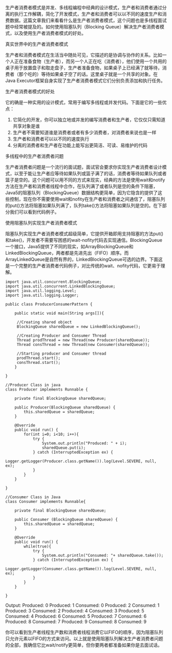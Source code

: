 生产者消费者模式是并发、多线程编程中经典的设计模式，生产者和消费者通过分离的执行工作解耦，简化了开发模式，生产者和消费者可以以不同的速度生产和消费数据。这篇文章我们来看看什么是生产者消费者模式，这个问题也是多线程面试题中经常被提及的。如何使用阻塞队列（Blocking Queue）解决生产者消费者模式，以及使用生产者消费者模式的好处。

真实世界中的生产者消费者模式

生产者和消费者模式在生活当中随处可见，它描述的是协调与协作的关系。比如一个人正在准备食物（生产者），而另一个人正在吃（消费者），他们使用一个共用的桌子用于放置盘子和取走盘子，生产者准备食物，如果桌子上已经满了就等待，消费者（那个吃的）等待如果桌子空了的话。这里桌子就是一个共享的对象。在Java Executor框架自身实现了生产者消费者模式它们分别负责添加和执行任务。

生产者消费者模式的好处

它的确是一种实用的设计模式，常用于编写多线程或并发代码。下面是它的一些优点：

1. 它简化的开发，你可以独立地或并发的编写消费者和生产者，它仅仅只需知道共享对象是谁
2. 生产者不需要知道谁是消费者或者有多少消费者，对消费者来说也是一样
3. 生产者和消费者可以以不同的速度执行
4. 分离的消费者和生产者在功能上能写出更简洁、可读、易维护的代码

多线程中的生产者消费者问题

生产者消费者问题是一个流行的面试题，面试官会要求你实现生产者消费者设计模式，以至于能让生产者应等待如果队列或篮子满了的话，消费者等待如果队列或者篮子是空的。这个问题可以用不同的方式来现实，经典的方法是使用wait和notify方法在生产者和消费者线程中合作，在队列满了或者队列是空的条件下阻塞，Java5的阻塞队列（BlockingQueue）数据结构更简单，因为它隐含的提供了这些控制，现在你不需要使用wait和nofity在生产者和消费者之间通信了，阻塞队列的put()方法将阻塞如果队列满了，队列take()方法将阻塞如果队列是空的。在下部分我们可以看到代码例子。

使用阻塞队列实现生产者消费者模式

阻塞队列实现生产者消费者模式超级简单，它提供开箱即用支持阻塞的方法put()和take()，开发者不需要写困惑的wait-nofity代码去实现通信。BlockingQueue 一个接口，Java5提供了不同的现实，如ArrayBlockingQueue和LinkedBlockingQueue，两者都是先进先出（FIFO）顺序。而ArrayLinkedQueue是自然有界的，LinkedBlockingQueue可选的边界。下面这是一个完整的生产者消费者代码例子，对比传统的wait、nofity代码，它更易于理解。
```
import java.util.concurrent.BlockingQueue;
import java.util.concurrent.LinkedBlockingQueue;
import java.util.logging.Level;
import java.util.logging.Logger;
 
public class ProducerConsumerPattern {
 
    public static void main(String args[]){
 
     //Creating shared object
     BlockingQueue sharedQueue = new LinkedBlockingQueue();
 
     //Creating Producer and Consumer Thread
     Thread prodThread = new Thread(new Producer(sharedQueue));
     Thread consThread = new Thread(new Consumer(sharedQueue));
 
     //Starting producer and Consumer thread
     prodThread.start();
     consThread.start();
    }
 
}
 
//Producer Class in java
class Producer implements Runnable {
 
    private final BlockingQueue sharedQueue;
 
    public Producer(BlockingQueue sharedQueue) {
        this.sharedQueue = sharedQueue;
    }
 
    @Override
    public void run() {
        for(int i=0; i<10; i++){
            try {
                System.out.println("Produced: " + i);
                sharedQueue.put(i);
            } catch (InterruptedException ex) {
                Logger.getLogger(Producer.class.getName()).log(Level.SEVERE, null, ex);
            }
        }
    }
 
}
 
//Consumer Class in Java
class Consumer implements Runnable{
 
    private final BlockingQueue sharedQueue;
 
    public Consumer (BlockingQueue sharedQueue) {
        this.sharedQueue = sharedQueue;
    }
 
    @Override
    public void run() {
        while(true){
            try {
                System.out.println("Consumed: "+ sharedQueue.take());
            } catch (InterruptedException ex) {
                Logger.getLogger(Consumer.class.getName()).log(Level.SEVERE, null, ex);
            }
        }
    }
 
}
```
Output:
Produced: 0
Produced: 1
Consumed: 0
Produced: 2
Consumed: 1
Produced: 3
Consumed: 2
Produced: 4
Consumed: 3
Produced: 5
Consumed: 4
Produced: 6
Consumed: 5
Produced: 7
Consumed: 6
Produced: 8
Consumed: 7
Produced: 9
Consumed: 8
Consumed: 9
 
你可以看到生产者线程生产数和消费者线程消费它以FIFO的顺序，因为阻塞队列只允许元素以FIFO的方式来访问。以上就是使用阻塞队列解决生产者消费者问题的全部，我确信它比wait/notify更简单，但你要两者都准备如果你是去面试话。